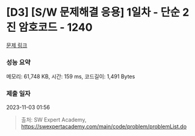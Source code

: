 # [D3] [S/W 문제해결 응용] 1일차 - 단순 2진 암호코드 - 1240 

[문제 링크](https://swexpertacademy.com/main/code/problem/problemDetail.do?contestProbId=AV15FZuqAL4CFAYD) 

### 성능 요약

메모리: 61,748 KB, 시간: 159 ms, 코드길이: 1,491 Bytes

### 제출 일자

2023-11-03 01:56



> 출처: SW Expert Academy, https://swexpertacademy.com/main/code/problem/problemList.do